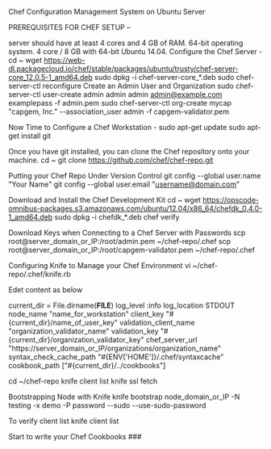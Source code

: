 Chef Configuration Management System on Ubuntu Server

PREREQUISITES FOR CHEF SETUP –

server should have at least 4 cores and 4 GB of RAM.
64-bit operating system. 
4 core / 8 GB  with 64-bit Ubuntu 14.04.
Configure the Chef Server  -
 cd ~
wget https://web-dl.packagecloud.io/chef/stable/packages/ubuntu/trusty/chef-server-core_12.0.5-1_amd64.deb
sudo dpkg -i chef-server-core_*.deb
sudo chef-server-ctl reconfigure
Create an Admin User and Organization
sudo chef-server-ctl user-create admin admin admin admin@example.com examplepass -f admin.pem
sudo chef-server-ctl org-create mycap "capgem, Inc." --association_user admin -f capgem-validator.pem 

Now Time to Configure a Chef Workstation -
sudo apt-get update
sudo apt-get install git

Once you have git installed, you can clone the Chef repository onto your machine.
cd ~
git clone https://github.com/chef/chef-repo.git

Putting your Chef Repo Under Version Control
git config --global user.name "Your Name"
git config --global user.email "username@domain.com"

Download and Install the Chef Development Kit
cd ~
wget https://opscode-omnibus-packages.s3.amazonaws.com/ubuntu/12.04/x86_64/chefdk_0.4.0-1_amd64.deb
sudo dpkg -i chefdk_*.deb
chef verify

Download Keys when Connecting to a Chef Server with Passwords
scp root@server_domain_or_IP:/root/admin.pem ~/chef-repo/.chef
scp root@server_domain_or_IP:/root/capgem-validator.pem ~/chef-repo/.chef

Configuring Knife to Manage your Chef Environment
vi ~/chef-repo/.chef/knife.rb

Edet content as below

current_dir = File.dirname(__FILE__)
log_level                :info
log_location             STDOUT
node_name                "name_for_workstation"
client_key               "#{current_dir}/name_of_user_key"
validation_client_name   "organization_validator_name"
validation_key           "#{current_dir}/organization_validator_key"
chef_server_url          "https://server_domain_or_IP/organizations/organization_name"
syntax_check_cache_path  "#{ENV['HOME']}/.chef/syntaxcache"
cookbook_path            ["#{current_dir}/../cookbooks"]

cd ~/chef-repo
knife client list
knife ssl fetch

Bootstrapping Node with Knife
knife bootstrap node_domain_or_IP -N testing -x demo -P password --sudo --use-sudo-password

To verify client list
knife client list

Start to write your Chef Cookbooks ###










